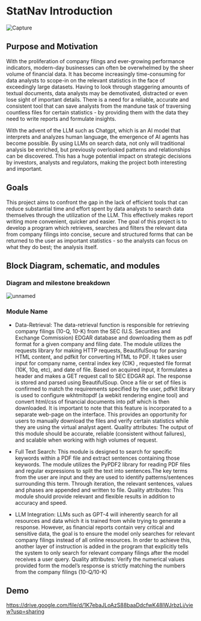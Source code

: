 # StatNav Introduction
![Capture](https://github.com/user-attachments/assets/d6091239-d517-409b-b33d-bca864e7fcd7)


## Purpose and Motivation
With the proliferation of company filings and ever-growing performance indicators, modern-day businesses can often be overwhelmed by the sheer volume of financial data. It has become increasingly time-consuming for data analysts to scope-in on the relevant statistics in the face of exceedingly large datasets. Having to look through staggering amounts of textual documents, data analysts may be demotivated, distracted or even lose sight of important details. There is a need for a reliable, accurate and consistent tool that can save analysts from the mandune task of traversing countless files for certain statistics - by providing them with the data they need to write reports and formulate insights. 

With the advent of the LLM such as Chatgpt, which is an AI model that interprets and analyzes human language, the emergence of AI agents has become possible. By using LLMs on search data, not only will traditional analysis be enriched, but previously overlooked patterns and relationships can be discovered. This has a huge potential impact on strategic decisions by investors, analysts and regulators, making the project both interesting and important.

## Goals
This project aims to confront the gap in the lack of efficient tools that can reduce substantial time and effort spent by data analysts to search data themselves through the utilization of the LLM. This effectively makes report writing more convenient, quicker and easier. The goal of this project is to develop a program which retrieves, searches and filters the relevant data from company filings into concise, secure and structured forms that can be returned to the user as important statistics - so the analysts can focus on what they do best; the analysis itself.  

## Block Diagram, schematic, and modules
### Diagram and milestone breakdown
![unnamed](https://github.com/user-attachments/assets/94a90270-388d-45eb-aa7b-31984c5c19c0)

### Module Name
- Data-Retrieval:
The data-retrieval function is responsible for retrieving company filings (10-Q, 10-K) from the SEC (U.S. Securities and Exchange Commission) EDGAR database and downloading them as pdf format for a given company and filing date. The module utilizes the requests library for making HTTP requests, BeautifulSoup for parsing HTML content, and pdfkit for converting HTML to PDF.
It takes user input for company name, central index key (CIK) , requested file format (10K, 10q, etc), and date of file. Based on acquired input, it formulates a header and makes a GET request call to SEC EDGAR api. The response is stored and parsed using BeautifulSoup. Once a file or set of files is confirmed to match the requirements specified by the user, pdfkit library is used to configure wkhtmltopdf (a webkit rendering engine tool) and convert html/css of financial documents into pdf which is then downloaded.
It is important to note that this feature is incorporated to a separate web-page on the interface. This provides an opportunity for users to manually download the files and verify certain statistics while they are using the virtual analyst agent.
Quality attributes: The output of this module should be accurate, reliable (consistent without failures), and scalable when working with high volumes of request. 

- Full Text Search:
This module is designed to search for specific keywords within a PDF file and extract sentences containing those keywords. The module utilizes the PyPDF2 library for reading PDF files and regular expressions to split the text into sentences.The key terms from the user are input and they are used to identify patterns/sentences surrounding this term. Through iteration, the relevant sentences, values and phases are appended and written to file.
Quality attributes: This module should provide relevant and flexible results in addition to accuracy and speed.

- LLM Integration:
LLMs such as GPT-4 will inherently search for all resources and data which it is trained from while trying to generate a response. However, as financial reports contain very critical and sensitive data, the goal is to ensure the model only searches for relevant company filings instead of all online resources. In order to achieve this, another layer of instruction is added in the program that explicitly tells the system to only search for relevant company filings after the model receives a user query. 
Quality attributes: Verify the numerical values provided form the model’s response is strictly matching the numbers from the company filings (10-Q/10-K)


## Demo
https://drive.google.com/file/d/1K7ebaJLoAzS88baaDdcfwK48lWJrbzLj/view?usp=sharing



